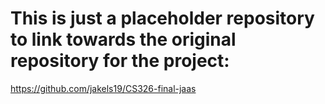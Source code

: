 # This is just a placeholder repository to link towards the original repository for the project:

https://github.com/jakels19/CS326-final-jaas

